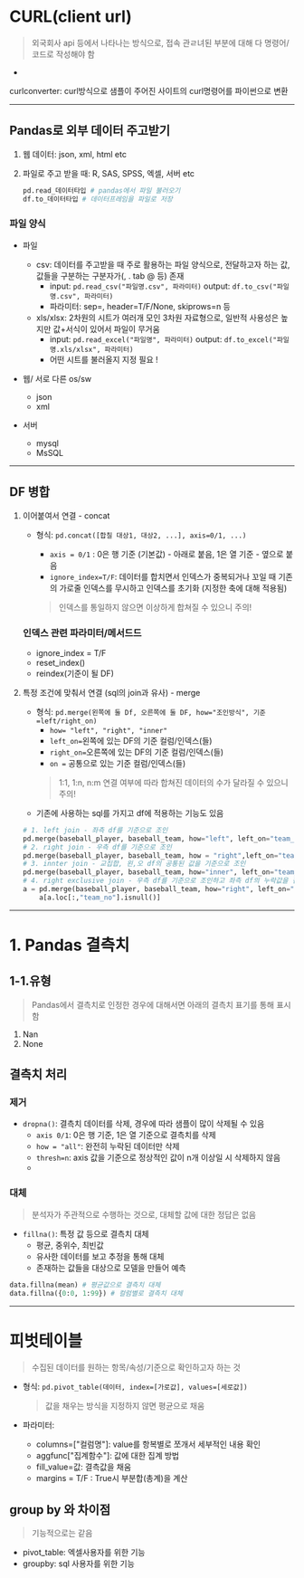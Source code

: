 # CURL(client url)
> 외국회사 api 등에서 나타나는 방식으로, 접속 관ㄹ녀된 부분에 대해 다 명령어/코드로 작성해야 함  
- 
curlconverter: curl방식으로 샘플이 주어진 사이트의 curl명령어를 파이썬으로 변환

---

## Pandas로 외부 데이터 주고받기
1. 웹 데이터: json, xml, html etc
2. 파일로 주고 받을 때: R, SAS, SPSS, 엑셀, 서버 etc 

    ``` python
    pd.read_데이터타입 # pandas에서 파일 불러오기
    df.to_데이터타입 # 데이터프레임을 파일로 저장
    ``` 

### 파일 양식
- 파일
    - csv: 데이터를 주고받을 때 주로 활용하는 파일 양식으로, 전달하고자 하는 값, 값들을 구분하는 구분자가(, . tab @ 등) 존재 
        - input: `pd.read_csv("파일명.csv", 파라미터)` output: `df.to_csv("파일명.csv", 파라미터)`
        - 파라미터: sep=, header=T/F/None, skiprows=n 등  
    - xls/xlsx: 2차원의 시트가 여러개 모인 3차원 자료형으로, 일반적 사용성은 높지만 값+서식이 있어서 파일이 무거움
        - input: `pd.read_excel("파일명", 파라미터)` output: `df.to_excel("파일명.xls/xlsx", 파라미터)`
        - 어떤 시트를 불러올지 지정 필요 !
    
- 웹/ 서로 다른 os/sw
    - json
    - xml 
- 서버
    - mysql
    - MsSQL 

---

## DF 병합 
1. 이어붙여서 연결 - concat 
    - 형식: `pd.concat([합칠 대상1, 대상2, ...], axis=0/1, ...)`
        - `axis = 0/1` : 0은 행 기준 (기본값) - 아래로 붙음, 1은 열 기준 - 옆으로 붙음
        - `ignore_index=T/F`: 데이터를 합치면서 인덱스가 중복되거나 꼬일 때 기존의 가로줄 인덱스를 무시하고 인덱스를 초기화 (지정한 축에 대해 적용됨)

        > 인덱스를 통일하지 않으면 이상하게 합쳐질 수 있으니 주의! 

    ### 인덱스 관련 파라미터/메서드드
    - ignore_index = T/F
    - reset_index()
    - reindex(기준이 될 DF)
2. 특정 조건에 맞춰서 연결 (sql의 join과 유사) - merge
    - 형식: `pd.merge(왼쪽에 둘 Df, 오른쪽에 둘 DF, how="조인방식", 기준=left/right_on)`
        - `how= "left", "right", "inner"`
        - `left_on=`왼쪽에 있는 DF의 기준 컬럼/인덱스(들)
        - `right_on=`오른쪽에 있는 DF의 기준 컬럼/인덱스(들)
        - `on =` 공통으로 있는 기준 컬럼/인덱스(들) 
        > 1:1, 1:n, n:m 연결 여부에 따라 합쳐진 데이터의 수가 달라질 수 있으니 주의! 
    - 기존에 사용하는 sql를 가지고 df에 적용하는 기능도 있음

    ```python
    # 1. left join - 좌측 df를 기준으로 조인 
    pd.merge(baseball_player, baseball_team, how="left", left_on="team_no", right_on="team_id")
    # 2. right join - 우측 df를 기준으로 조인 
    pd.merge(baseball_player, baseball_team, how = "right",left_on="team_no", right_on="team_id" ) 
    # 3. innter join - 교집합, 왼,오 df의 공통된 값을 기준으로 조인
    pd.merge(baseball_player, baseball_team, how="inner", left_on="team_no", right_on="team_id") 
    # 4. right exclusive join - 우측 df를 기준으로 조인하고 좌측 df의 누락값을 검색
    a = pd.merge(baseball_player, baseball_team, how="right", left_on="team_no", right_on="team_id")
        a[a.loc[:,"team_no"].isnull()]
    ```

---

# 1. Pandas 결측치 
## 1-1.유형
> Pandas에서 결측치로 인정한 경우에 대해서면 아래의 결측치 표기를 통해 표시함
1. Nan
2. None

## 결측치 처리

### 제거
- `dropna()`: 결측치 데이터를 삭제, 경우에 따라 샘플이 많이 삭제될 수 있음 
    - `axis 0/1`: 0은 행 기준, 1은 열 기준으로 결측치를 삭제
    - `how = "all"`: 완전히 누락된 데이터만 삭제 
    - `thresh=n`: axis 값을 기준으로 정상적인 값이 n개 이상일 시 삭제하지 않음 
    - 

### 대체
> 분석자가 주관적으로 수행하는 것으로, 대체할 값에 대한 정답은 없음 

- `fillna()`: 특정 값 등으로 결측치 대체
    - 평균, 중위수, 최빈값
    - 유사한 데이터를 보고 추정을 통해 대체 
    - 존재하는 값들을 대상으로 모델을 만들어 예측

```python
data.fillna(mean) # 평균값으로 결측치 대체 
data.fillna({0:0, 1:99}) # 컬럼별로 결측치 대체
``` 

---

# 피벗테이블 
> 수집된 데이터를 원하는 항목/속성/기준으로 확인하고자 하는 것 

- 형식: `pd.pivot_table(데이터, index=[가로값], values=[세로값])`
    > 값을 채우는 방식을 지정하지 않면 평균으로 채움 

- 파라미터:
    - columns=["컬럼명"]: value를 항복별로 쪼개서 세부적인 내용 확인 
    - aggfunc["집계함수"]: 값에 대한 집계 방법
    - fill_value=값: 결측값을 채움 
    - margins = T/F : True시 부분합(총계)을 계산 

## group by 와 차이점
> 기능적으로는 같음 

- pivot_table: 엑셀사용자를 위한 기능
- groupby: sql 사용자를 위한 기능